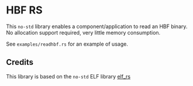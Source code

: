 # HBF RS
This `no-std` library enables a component/application to read an HBF binary.
No allocation support required, very little memory consumption.

See `examples/readhbf.rs` for an example of usage.

## Credits
This library is based on the `no-std` ELF library [elf_rs](https://lib.rs/crates/elf_rs)